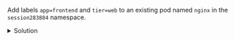 Add labels `app=frontend` and `tier=web` to an existing pod named `nginx` in the `session283884` namespace.

<details><summary>Solution</summary>
<br>

```bash
kubectl -n session283884 label pod nginx app=frontend tier=web
```{{exec}}

```bash
kubectl -n session283884 get pod nginx --show-labels
```{{exec}}

</details>